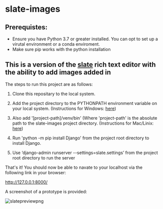 # slate-images

## Prerequistes:

*  Ensure you have Python 3.7 or greater installed. You can opt to set up a virutal environment or a conda enviroment.
*  Make sure pip works with the python installation 

## This is a version of the [slate](https://github.com/ianstormtaylor/slate) rich text editor with the ability to add images added in

The steps to run this project are as follows:

1. Clone this repositary to the local system.

2. Add the project directory to the PYTHONPATH environment variable on your local system. (Instructions for Windows: [here](https://stackoverflow.com/questions/3701646/how-to-add-to-the-pythonpath-in-windows-so-it-finds-my-modules-packages))

3. Also add '[project-path]/venv/bin' (Where 'project-path' is the absolute path to the slate-images project directory. (Instructions for Mac/Linix: [here](https://osxdaily.com/2014/08/14/add-new-path-to-path-command-line/))

4. Run 'python -m pip install Django' from the project root directory to install Django.
  
5. Use ‘django-admin runserver --settings=slate.settings’ from the project root directory to run the server
  

That&#39;s it! You should now be able to navate to your localhost via the following link in your browser:

http://127.0.0.1:8000/

A screenshot of a prototype is provided:

![slatepreviewpng](https://i.ibb.co/PC6d36T/slate-preview.png)
